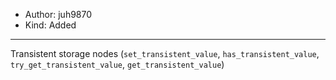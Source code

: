 - Author: juh9870
- Kind: Added
---
Transistent storage nodes (`set_transistent_value`, `has_transistent_value`, `try_get_transistent_value`, `get_transistent_value`)